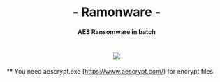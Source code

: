 <h1 align="center"> - Ramonware - </h1>
<h4 align="center">AES Ransomware in batch</h4>
<h1 align="center"><img src="https://i.imgur.com/FvtFhMB.png"></h1>


** You need aescrypt.exe (https://www.aescrypt.com/) for encrypt files
